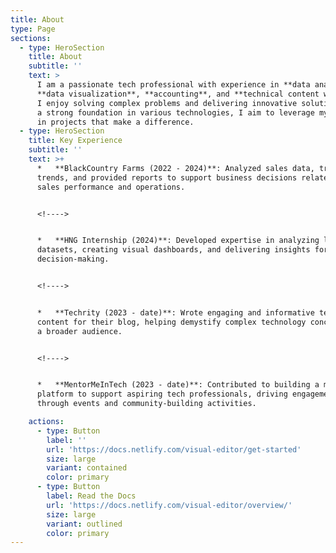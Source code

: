 ```yaml
---
title: About
type: Page
sections:
  - type: HeroSection
    title: About
    subtitle: ''
    text: >
      I am a passionate tech professional with experience in **data analysis**,
      **data visualization**, **accounting**, and **technical content writing**.
      I enjoy solving complex problems and delivering innovative solutions. With
      a strong foundation in various technologies, I aim to leverage my skills
      in projects that make a difference.
  - type: HeroSection
    title: Key Experience
    subtitle: ''
    text: >+
      *   **BlackCountry Farms (2022 - 2024)**: Analyzed sales data, tracked
      trends, and provided reports to support business decisions related to
      sales performance and operations.


      <!---->


      *   **HNG Internship (2024)**: Developed expertise in analyzing large
      datasets, creating visual dashboards, and delivering insights for improved
      decision-making.


      <!---->


      *   **Techrity (2023 - date)**: Wrote engaging and informative tech
      content for their blog, helping demystify complex technology concepts for
      a broader audience.


      <!---->


      *   **MentorMeInTech (2023 - date)**: Contributed to building a mentorship
      platform to support aspiring tech professionals, driving engagement
      through events and community-building activities.

    actions:
      - type: Button
        label: ''
        url: 'https://docs.netlify.com/visual-editor/get-started'
        size: large
        variant: contained
        color: primary
      - type: Button
        label: Read the Docs
        url: 'https://docs.netlify.com/visual-editor/overview/'
        size: large
        variant: outlined
        color: primary
---
```

